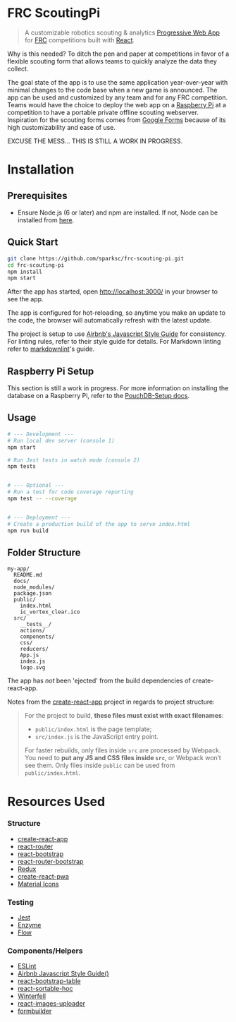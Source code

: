 # FRC ScoutingPi

> A customizable robotics scouting & analytics [Progressive Web App](https://developers.google.com/web/progressive-web-apps/) for [FRC](http://www.firstinspires.org/robotics/frc) competitions built with [React](https://facebook.github.io/react/).

Why is this needed? To ditch the pen and paper at competitions in favor of a flexible scouting form that allows teams to quickly analyze the data they collect.

The goal state of the app is to use the same application year-over-year with minimal changes to the code base when a new game is announced. The app can be used and customized by any team and for any FRC competition. Teams would have the choice to deploy the web app on a [Raspberry Pi](https://www.raspberrypi.org/about/) at a competition to have a portable private offline scouting webserver. Inspiration for the scouting forms comes from [Google Forms](https://www.google.com/forms/about/) because of its high customizability and ease of use.

EXCUSE THE MESS... THIS IS STILL A WORK IN PROGRESS.

# Installation

## Prerequisites

* Ensure Node.js (6 or later) and npm are installed. If not, Node can be installed from [here](https://nodejs.org/en/ "Node.js.org").

## Quick Start

```bash
git clone https://github.com/sparksc/frc-scouting-pi.git
cd frc-scouting-pi
npm install
npm start
```

After the app has started, open [http://localhost:3000/](http://localhost:3000/) in your browser to see the app.

The app is configured for hot-reloading, so anytime you make an update to the code, the browser will automatically refresh with the latest update.

The project is setup to use [Airbnb's Javascript Style Guide](https://github.com/airbnb/javascript) for consistency. For linting rules, refer to their style guide for details. For Markdown linting refer to [markdownlint](https://github.com/DavidAnson/markdownlint/blob/master/doc/Rules.md)'s guide.

## Raspberry Pi Setup

This section is still a work in progress. For more information on installing the database on a Raspberry Pi, refer to the [PouchDB-Setup docs](./docs/PouchDB-Setup.md).

## Usage

```bash
# --- Development ---
# Run local dev server (console 1)
npm start

# Run Jest tests in watch mode (console 2)
npm tests


# --- Optional ---
# Run a test for code coverage reporting
npm test -- --coverage


# --- Deployment ---
# Create a production build of the app to serve index.html
npm run build
```

## Folder Structure

```
my-app/
  README.md
  docs/
  node_modules/
  package.json
  public/
    index.html
    ic_vortex_clear.ico
  src/
    __tests__/
    actions/
    components/
    css/
    reducers/
    App.js
    index.js
    logo.svg
```

The app has *not* been 'ejected' from the build dependencies of create-react-app.

Notes from the [create-react-app](https://github.com/facebookincubator/create-react-app) project in regards to project structure:

>For the project to build, **these files must exist with exact filenames**:
>
> * `public/index.html` is the page template;
> * `src/index.js` is the JavaScript entry point.
>
>For faster rebuilds, only files inside `src` are processed by Webpack.<br>
>You need to **put any JS and CSS files inside `src`**, or Webpack won’t see them.
>Only files inside `public` can be used from `public/index.html`.

# Resources Used

### Structure

* [create-react-app](https://github.com/facebookincubator/create-react-app)
* [react-router](https://github.com/ReactTraining/react-router)
* [react-bootstrap](https://react-bootstrap.github.io/)
* [react-router-bootstrap](https://github.com/react-bootstrap/react-router-bootstrap)
* [Redux](http://redux.js.org/)
* [create-react-pwa](https://github.com/jeffposnick/create-react-pwa)
* [Material Icons](https://material.io/icons/)

### Testing

* [Jest](https://facebook.github.io/jest/)
* [Enzyme](https://github.com/airbnb/enzyme)
* [Flow](https://flowtype.org/)

### Components/Helpers

* [ESLint](http://eslint.org/)
* [Airbnb Javascript Style Guide()](https://www.npmjs.com/package/eslint-config-airbnb)
* [react-bootstrap-table](http://allenfang.github.io/react-bootstrap-table/index.html)
* [react-sortable-hoc](https://github.com/clauderic/react-sortable-hoc)
* [Winterfell](https://github.com/andrewhathaway/Winterfell)
* [react-images-uploader](https://github.com/aleksei0807/react-images-uploader)
* [formbuilder](https://github.com/Kinto/formbuilder)
